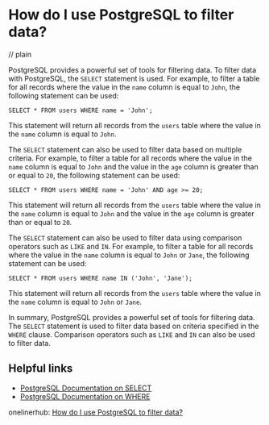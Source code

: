 # How do I use PostgreSQL to filter data?
// plain

PostgreSQL provides a powerful set of tools for filtering data. To filter data with PostgreSQL, the `SELECT` statement is used. For example, to filter a table for all records where the value in the `name` column is equal to `John`, the following statement can be used:

```
SELECT * FROM users WHERE name = 'John';
```

This statement will return all records from the `users` table where the value in the `name` column is equal to `John`.

The `SELECT` statement can also be used to filter data based on multiple criteria. For example, to filter a table for all records where the value in the `name` column is equal to `John` and the value in the `age` column is greater than or equal to `20`, the following statement can be used:

```
SELECT * FROM users WHERE name = 'John' AND age >= 20;
```

This statement will return all records from the `users` table where the value in the `name` column is equal to `John` and the value in the `age` column is greater than or equal to `20`.

The `SELECT` statement can also be used to filter data using comparison operators such as `LIKE` and `IN`. For example, to filter a table for all records where the value in the `name` column is equal to `John` or `Jane`, the following statement can be used:

```
SELECT * FROM users WHERE name IN ('John', 'Jane');
```

This statement will return all records from the `users` table where the value in the `name` column is equal to `John` or `Jane`.

In summary, PostgreSQL provides a powerful set of tools for filtering data. The `SELECT` statement is used to filter data based on criteria specified in the `WHERE` clause. Comparison operators such as `LIKE` and `IN` can also be used to filter data.

## Helpful links

- [PostgreSQL Documentation on SELECT](https://www.postgresql.org/docs/current/sql-select.html)
- [PostgreSQL Documentation on WHERE](https://www.postgresql.org/docs/current/sql-select.html#SQL-WHERE)

onelinerhub: [How do I use PostgreSQL to filter data?](https://onelinerhub.com/postgresql/how-do-i-use-postgresql-to-filter-data)